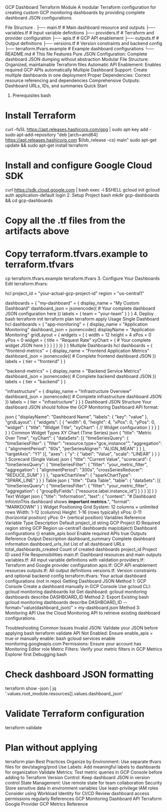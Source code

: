 GCP Dashboard Terraform Module
A modular Terraform configuration for creating custom GCP monitoring dashboards by providing complete dashboard JSON configurations.

File Structure
.
├── main.tf                    # Main dashboard resource and outputs
├── variables.tf               # Input variable definitions
├── providers.tf              # Terraform and provider configuration
├── apis.tf                   # GCP API enablement
├── outputs.tf                # Output definitions
├── versions.tf               # Version constraints and backend config
├── terraform.tfvars.example  # Example dashboard configurations
└── README.md                 # This file
Features
Pure JSON Configuration: Complete dashboard JSON dumping without abstraction
Modular File Structure: Organized, maintainable Terraform files
Automatic API Enablement: Enables required GCP APIs automatically
Multiple Dashboard Support: Create multiple dashboards in one deployment
Proper Dependencies: Correct resource referencing and dependencies
Comprehensive Outputs: Dashboard URLs, IDs, and summaries
Quick Start
1. Prerequisites
bash
# Install Terraform
curl -fsSL https://apt.releases.hashicorp.com/gpg | sudo apt-key add -
sudo apt-add-repository "deb [arch=amd64] https://apt.releases.hashicorp.com $(lsb_release -cs) main"
sudo apt-get update && sudo apt-get install terraform

# Install and configure Google Cloud SDK
curl https://sdk.cloud.google.com | bash
exec -l $SHELL
gcloud init
gcloud auth application-default login
2. Setup Project
bash
mkdir gcp-dashboards && cd gcp-dashboards

# Copy all the .tf files from the artifacts above
# Copy terraform.tfvars.example to terraform.tfvars
cp terraform.tfvars.example terraform.tfvars
3. Configure Your Dashboards
Edit terraform.tfvars:

hcl
project_id = "your-actual-gcp-project-id"
region     = "us-central1"

dashboards = {
  "my-dashboard" = {
    display_name = "My Custom Dashboard"
    dashboard_json = jsonencode({
      # Your complete dashboard JSON configuration here
    })
    labels = {
      team = "your-team"
    }
  }
}
4. Deploy
bash
terraform init
terraform plan
terraform apply
Usage
Single Dashboard
hcl
dashboards = {
  "app-monitoring" = {
    display_name = "Application Monitoring"
    dashboard_json = jsonencode({
      displayName = "Application Monitoring"
      gridLayout = {
        widgets = [
          {
            width  = 12
            height = 4
            xPos   = 0
            yPos   = 0
            widget = {
              title = "Request Rate"
              xyChart = {
                # Your complete widget JSON here
              }
            }
          }
        ]
      }
    })
  }
}
Multiple Dashboards
hcl
dashboards = {
  "frontend-metrics" = {
    display_name = "Frontend Application Metrics"
    dashboard_json = jsonencode({
      # Complete frontend dashboard JSON
    })
    labels = { tier = "frontend" }
  }
  
  "backend-metrics" = {
    display_name = "Backend Service Metrics"
    dashboard_json = jsonencode({
      # Complete backend dashboard JSON
    })
    labels = { tier = "backend" }
  }
  
  "infrastructure" = {
    display_name = "Infrastructure Overview"
    dashboard_json = jsonencode({
      # Complete infrastructure dashboard JSON
    })
    labels = { tier = "infrastructure" }
  }
}
Dashboard JSON Structure
Your dashboard JSON should follow the GCP Monitoring Dashboard API format:

json
{
  "displayName": "Dashboard Name",
  "labels": {
    "key": "value"
  },
  "gridLayout": {
    "widgets": [
      {
        "width": 6,
        "height": 4,
        "xPos": 0,
        "yPos": 0,
        "widget": {
          "title": "Widget Title",
          "xyChart": {
            // Widget configuration
          }
        }
      }
    ]
  }
}
Common Widget Types
XY Chart (Time Series)
json
{
  "title": "Metric Over Time",
  "xyChart": {
    "dataSets": [{
      "timeSeriesQuery": {
        "timeSeriesFilter": {
          "filter": "resource.type=\"gce_instance\"",
          "aggregation": {
            "alignmentPeriod": "60s",
            "perSeriesAligner": "ALIGN_MEAN"
          }
        }
      },
      "targetAxis": "Y1"
    }],
    "axes": {
      "y": { "label": "Value", "scale": "LINEAR" }
    }
  }
}
Scorecard (Single Value)
json
{
  "title": "Current Value",
  "scorecard": {
    "timeSeriesQuery": {
      "timeSeriesFilter": {
        "filter": "your_metric_filter",
        "aggregation": {
          "alignmentPeriod": "300s",
          "crossSeriesReducer": "REDUCE_SUM"
        }
      }
    },
    "sparkChartView": {
      "sparkChartType": "SPARK_LINE"
    }
  }
}
Table
json
{
  "title": "Data Table",
  "table": {
    "dataSets": [{
      "timeSeriesQuery": {
        "timeSeriesFilter": {
          "filter": "your_metric_filter",
          "aggregation": {
            "groupByFields": ["resource.label.instance_id"]
          }
        }
      }
    }]
  }
}
Text Widget
json
{
  "title": "Information",
  "text": {
    "content": "# Dashboard Info\n\nThis dashboard shows **important metrics**.",
    "format": "MARKDOWN"
  }
}
Widget Positioning
Grid System: 12 columns × unlimited rows
Width: 1-12 (columns)
Height: 1-16 (rows typically)
xPos: 0-11 (horizontal position)
yPos: 0+ (vertical position)
Variables Reference
Variable	Type	Description	Default
project_id	string	GCP Project ID	Required
region	string	GCP Region	us-central1
dashboards	map(object)	Dashboard configurations	{}
enable_apis	bool	Enable required APIs	true
Outputs Reference
Output	Description
dashboard_summary	Complete dashboard information
dashboard_urls_list	List of all dashboard URLs
total_dashboards_created	Count of created dashboards
project_id	Project ID used
File Responsibilities
main.tf: Dashboard resources and main outputs
variables.tf: All input variable definitions with validation
providers.tf: Terraform and Google provider configuration
apis.tf: GCP API enablement resources
outputs.tf: All output definitions
versions.tf: Version constraints and optional backend config
terraform.tfvars: Your actual dashboard configurations (not in repo)
Getting Dashboard JSON
Method 1: GCP Console
Create a dashboard manually in GCP Console
Use gcloud CLI: gcloud monitoring dashboards list
Get dashboard: gcloud monitoring dashboards describe DASHBOARD_ID
Method 2: Export Existing
bash
gcloud monitoring dashboards describe DASHBOARD_ID --format="value(dashboard_json)" > my-dashboard.json
Method 3: Monitoring API
Use the Cloud Monitoring API to retrieve existing dashboard configurations.

Troubleshooting
Common Issues
Invalid JSON: Validate your JSON before applying
bash
terraform validate
API Not Enabled: Ensure enable_apis = true or manually enable:
bash
gcloud services enable monitoring.googleapis.com
Permissions: Ensure your account has Monitoring Editor role
Metric Filters: Verify your metric filters in GCP Metrics Explorer first
Debugging
bash
# Check dashboard JSON formatting
terraform show -json | jq '.values.root_module.resources[].values.dashboard_json'

# Validate Terraform configuration
terraform validate

# Plan without applying
terraform plan
Best Practices
Organize by Environment: Use separate tfvars files for dev/staging/prod
Use Labels: Add meaningful labels to dashboards for organization
Validate Metrics: Test metric queries in GCP Console before adding to Terraform
Version Control: Keep dashboard JSON in version control
State Management: Use remote state for team collaboration
Security
Store sensitive data in environment variables
Use least-privilege IAM roles
Consider using Workload Identity for CI/CD
Review dashboard access permissions regularly
References
GCP Monitoring Dashboard API
Terraform Google Provider
GCP Metrics Reference
